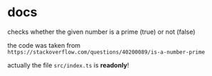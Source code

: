 # docs

<!-- @watch src/index.ts 9-13, 8-9, src/index2.ts 6 -->

<!-- @watch src/index2.ts 10 -->


checks whether the given number is a prime (true) or not (false)



<!-- @watch src/index2.ts 6 -->
the code was taken from `https://stackoverflow.com/questions/40200089/is-a-number-prime`



<!-- watch src/index.ts -->
actually the file `src/index.ts` is **readonly**!
